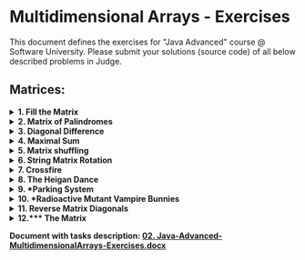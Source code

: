 # **Multidimensional Arrays - Exercises**

This document defines the exercises for "Java Advanced" course @ Software University. Please submit your solutions (source code) of all below described problems in Judge.

## **Matrices:**

<details>
<summary><b>1. Fill the Matrix</b>
</summary>
<p>Filling a matrix in the regular way (top to bottom and left to right) is boring. 
Write two methods that fill a matrix of size N x N in two different patterns.<p>
<h3>Examples</h3>
<table>
<thead>
<tr>
<th>Pattern A</th>
<th>Pattern B</th>
</tr>
</thead>
<tbody>
<tr>
<td><img src="../../resources/L06MultidimensionalArraysExercises/image1.png" alt=""></td>
<td><img src="../../resources/L06MultidimensionalArraysExercises/image2.png" alt=""></td>
</tr>
</tbody>
</table>
<table>
<thead>
<tr>
<th>Input</th>
<th>Output</th>
</tr>
</thead>
<tbody>
<tr>
<td>3, A</td>
<td>1 4 7<br>2 5 8<br>3 6 9</td>
</tr>
<tr>
<td>3, B</td>
<td>1 6 7<br>2 5 8<br>3 4 9</td>
</tr>
</tbody>
</table>
<h3>Hints</h3>
<ul>
<li>Make a different method for each pattern</li>
<li>Make a method for printing the matrix</li>
</ul>
<p><b>Solution: <a href="./Ex01FillTheMatrix.java">Ex01FillTheMatrix.java</a></b></p>
</details>

<details>
<summary><b>2. Matrix of Palindromes</b>
</summary>

Write a program to generate the following matrix of palindromes of 3 letters with r rows and c columns like the one in the examples below.
- Rows define the first and the last letter: row 0 -> ‘a’, row 1 -> ‘b’, row 2 -> ‘c’, …
- Columns + rows define the middle letter: 
  - column 0, row 0 -> ‘a’, column 1, row 0 -> ‘b’, column 2, row 0 -> ‘c’, …
  - column 0, row 1 -> ‘b’, column 1, row 1 -> ‘c’, column 2, row 1 -> ‘d’, …

### **Input**

- The numbers r and c stay at the first line at the input.
- r and c are integers in the range [1…26].
- r + c ≤ 27

### **Examples**

<table>
  <thead>
  <tr>
    <th>Input</th>
    <th>Output</th>
  </tr>
  <tr>
    <td>4 6</td>
    <td><p>aaa aba aca ada aea afa<br>bbb bcb bdb beb bfb bgb<br>ccc cdc cec cfc cgc chc<br>ddd ded dfd dgd dhd did<p></td>
  </tr>
  <tr>
    <td>3 2</td>
    <td>aaa aba<br>bbb bcb<br>ccc cdc</td>
  </tr>
</table>

### **Hints**

- Use two nested loops to generate the matrix.
- Print the matrix row by row in a loop.
- Don’t forget to pack everything in methods.

<p><b>Solution: <a href="./Ex02MatrixPalindromes.java">Ex02MatrixPalindromes.java</a></b></p>

</details>

<details>
<summary><b>3. Diagonal Difference</b>
</summary>

Write a program that finds the difference between the sums of the square matrix diagonals (absolute value).

![](../../resources/L06MultidimensionalArraysExercises/image3.png)

 
### **Input**

- The first line holds a number n – the size of matrix.
- The next n lines hold the values for every row – n numbers separated by a space.

### **Examples**

Input|Output|Comments|
|:-----|:-------|:-------|
|3<br>11 2 4<br>4 5 6<br>10 8 -12|15|Primary diagonal: sum = 11 + 5 + (-12) = 4<br>Secondary diagonal: sum = 4 + 5 + 10 = 19<br>Difference: Abs(4 - 19) = 15|

### **Hints**

- Use a single loop i = [1 … n] to sum the diagonals.
- The primary diagonal holds all cells {row, col} where row == col == i.
- The secondary diagonal holds all cells {row, col} where row == i and col == n-1-i.

<p><b>Solution: <a href="./Ex03DiagonalDifference.java">Ex03DiagonalDifference.java</a></b></p>

</details>

<details>
<summary><b>4. Maximal Sum</b></summary>

Write a program that reads a rectangular integer matrix of size N x M and finds in it the square 3 x 3 that has maximal sum of its elements. 

### **Input**

- On the first line, you will receive the rows N and columns M. 
- On the next N lines you will receive each row with its elements.

Print the elements of the 3 x 3 square as a matrix, along with their sum. See the format of the output below:

### **Examples**

Input|Output|Comments|
|:-----|:-------|:-------|
|4 5<br>1 5 5 2 4<br>2 1 4 14 3<br>3 7 11 2 8<br>4 8 12 16 4|Sum = 75<br>1 4 14<br>7 11 2<br>8 12 16|![](../../resources/L06MultidimensionalArraysExercises/image4.png)|	 

<p><b>Solution: <a href="./Ex04MaximalSum.java">Ex04MaximalSum.java</a></b></p>

</details>

<details>
<summary><b>5. Matrix shuffling</b></summary>

Write a program which reads a string matrix from the console and performs certain operations with its elements. User input is provided in a similar way like in the problems above – first you read the dimensions and then the data. 
Your program should then receive commands in format: "swap row1 col1 row2c col2" where row1, row2, col1, col2 are coordinates in the matrix. In order for a command to be valid, it should start with the "swap" keyword along with four valid coordinates (no more, no less). You should swap the values at the given coordinates (cell [row1, col1] with cell [row2, col2]) and print the matrix at each step (thus you'll be able to check if the operation was performed correctly). 
If the command is not valid (doesn't contain the keyword "swap", has fewer or more coordinates entered or the given coordinates do not exist), print "Invalid input!" and move on to the next command. Your program should finish when the string "END" is entered.

### **Examples**

Input|Output|
|:-----|:-------|
|2 3<br>1 2 3<br>4 5 6<br>swap 0 0 1 1<br>swap 10 9 8 7<br>swap 0 1 1 0<br>END|5 2 3<br>4 1 6<br>Invalid input!<br>5 4 3<br>2 1 6|
|1 2<br>Hello World<br>0 0 0 1<br>swap 0 0 0 1<br>swap 0 1 0 0<br>END|Invalid input!<br>World Hello<br>Hello World|

### **Hints**

- Think about Exception Handling 

<p><b>Solution: <a href="./Ex05MatrixShuffling.java">Ex05MatrixShuffling.java</a></b></p>

</details>

<details>
<summary><b>6. String Matrix Rotation</b></summary>

You are given a sequence of text lines. Assume these text lines form a matrix of characters (pad the missing positions with spaces to build a rectangular matrix). Write a program to rotate the matrix by 90, 180, 270, 360, … degrees. Print the result at the console as sequence of strings after receiving the “END” command.

### **Examples**

|Input|Rotate(90)|Rotate(180)|Rotate(270)|
| --- | --- | --- | --- |
|hello<br>softuni<br>exam<br>END<br>![](../../resources/L06MultidimensionalArraysExercises/image8.png)|![](../../resources/L06MultidimensionalArraysExercises/image5.png)|![](../../resources/L06MultidimensionalArraysExercises/image6.png)|![](../../resources/L06MultidimensionalArraysExercises/image7.png)|

### **Input**

The input is read from the console:
- The first line holds a command in format "Rotate(X)" where X are the degrees of the requested rotation.
- The next lines contain the lines of the matrix for rotation.
- The input ends with the command "END".

The input data will always be valid and in the format described. There is no need to check it explicitly.

### **Output**

Print at the console the rotated matrix as a sequence of text lines.

### **Constraints**
- The rotation degrees is positive integer in the range [0…90000], where degrees is multiple of 90.
- The number of matrix lines is in the range [1…1 000].
- The matrix lines are strings of length 1 … 1 000.
- Allowed working time: 0.2 seconds. Allowed memory: 16 MB.

### **Examples**

<table>
<thead>
<tr>
<th>Input</th>
<th>Output</th>
<th>Input</th>
<th>Output</th>
<th>Input</th>
<th>Output</th>
</tr>
</thead>
<tbody>
<tr>
<td>Rotate(90)<br>hello<br>softuni<br>exam<br>END</td>
<td>esh<br>xoe<br>afl<br>mtl<br>&nbsp;uo<br>&nbsp;n&nbsp;<br>&nbsp;i&nbsp;</td>
<td>Rotate(180)<br>hello<br>softuni<br>exam<br>END</td>
<td>&nbsp;&nbsp;&nbsp;maxe<br>inutfos<br>&nbsp;&nbsp;olleh</td>
<td>Rotate(270)<br>hello<br>softuni<br>exam<br>END</td>
<td>&nbsp;i&nbsp;<br>&nbsp;n&nbsp;<br>ou&nbsp;<br>ltm<br>lfa<br>eox<br>hse</td>
</tr>
</tbody>
</table>

<p><b>Solution: <a href="./Ex06StingMatrixRotation.java">Ex06StingMatrixRotation.java</a></b></p>

</details>


<details>
<summary><b>7.	Crossfire </b></summary>

You will receive two integers which represent the dimensions of a matrix. Then, you must fill the matrix with increasing integers starting from 1, and continuing on every row, like this:<br>
first row: 1, 2, 3, …, n<br>
second row: n + 1, n + 2, n + 3, …, n + n<br>
third row: 2 * n + 1, 2 * n + 2, …, 2 * n + n<br>
You will also receive several commands in the form of 3 integers separated by a space. Those 3 integers will represent a row in the matrix, a column and a radius. You must then destroy the cells which correspond to those arguments cross-like.
Destroying a cell means that, that cell becomes completely nonexistent in the matrix. Destroying cells cross-like means that you form a cross figure with center point - equal to the cell with coordinates – the given row and column, and lines with length equal to the given radius. See the examples for more info. 
The input ends when you receive the command “Nuke it from orbit”. When that happens, you must print what has remained from the initial matrix.

### **Input**

- On the first line you will receive the dimensions of the matrix. You must then fill the matrix according to those dimensions
- On the next several lines you will begin receiving 3 integers separated by a single space, which represent the row, col and radius. You must then destroy cells according to those coordinates
- When you receive the command “Nuke it from orbit” the input ends

### **Output**

- The output is simple. You must print what is left from the matrix
- Every row must be printed on a new line and every column of a row - separated by a space

### **Constraints*

- The dimensions of the matrix will be integers in the range [2, 100]
- The given rows and columns will be valid integers in the range [-231 + 1, 231 - 1]
- The radius will be in range [0, 231 - 1]
- Allowed time/memory: 250ms/16MB

### **Examples**

<table>
<thead>
<tr>
<th>Input</th>
<th>Output</th>
<th>Comment</th>
</tr>
</thead>
<tbody>
<tr>
<td>5 5<br>3 3 2<br>4 3 2<br>Nuke it from orbit</td>
<td>1 2 3 4 5<br>6 7 8 10<br>11 12 13<br>16<br>21</td>
<td>Initial matrix:<br>1  2  3  4  5<br>6  7  8  9  10<br>11 12 13 14 15<br>16 17 18 19 20<br>21 22 23 24 25<br>Result from first destruction:<br>1  2  3  4  5<br>6  7  8  10<br>11 12 13 15<br>16           <br>21 22 23 25<br>Result from second destruction:<br>1  2  3  4  5<br>6  7  8  10<br>11 12 13<br>16<br>21</td>
</tr>
<tr>
<td>5 5<br>4 4 4<br>Nuke it from orbit</td>
<td>1 2 3 4<br>6 7 8 9<br>11 12 13 14<br>&nbsp;&nbsp;16 7 18 <br>&nbsp;&nbsp;&nbsp;&nbsp;&nbsp;&nbsp;19</td>
<td></td>
</tr>
</tbody>
</table>

<p><b>Solution: <a href="./Ex07Crossfire.java">Ex07Crossfire.java</a></b></p>

</details>

<details>
<summary><b>8.	The Heigan Dance</b></summary>

At last, level 80. And what do level eighties do? Go raiding. This is where you are now – trying not to be wiped by the famous dance boss, Heigan the Unclean. The fight is pretty straightforward - dance around the Plague Clouds and Eruptions, and you’ll be just fine.
Heigan’s chamber is a 15-by-15 two-dimensional array. The player always starts at the exact center. For each turn, Heigan uses a spell that hits a certain cell and the neighboring rows/columns. For example, if he hits (1,1), he also hits (0,0, 0,1, 0,2, 1,0 … 2,2). If the player’s current position is within the area of damage, the player tries to move. First, he tries to move up, if there’s damage/wall, he tries to move right, then down, then left. If he cannot move in any direction, because the cell is damaged or there is a wall, the player stays in place and takes the damage.
Plague cloud does 3500 damage when it hits, and 3500 damage the next turn. Then it expires. Eruption does 6000 damage when it hits. If a spell hits a player that also has an active Plague Cloud from the previous turn, the cloud damage is applied first. Both Heigan and the player may die in the same turn. If Heigan is dead, the spell he would have casted is ignored.
The player always starts at 18500 hit points; Heigan starts at 3,000,000 hit points. Each turn, the player does damage to Heigan. The fight is over either when the player is killed, or Heigan is defeated.

### **Input**

- On the first line you receive a floating-point number D – the damage done to Heigan each turn
- On the next several lines – you receive input in format {spell} {row} {col} – {spell} is either Cloud or Eruption

### **Output**

- On the first line  
  - If Heigan is defeated: “Heigan: Defeated!”
  - Else: “Heigan: {remaining}”, where remaining is rounded to two digits after the decimal separator
- On the second line:
  - If the player is killed: “Player: Killed by {spell}”
  - Else “Player: {remaining}”
- On the third line: “Final position: {row,  col}” -> the last coordinates of the player

### **Constraints**

- D is a floating-point number in range [0 … 500000]
- A damaging spell will always affect at least one cell
- Allowed memory: 16 MB
- Allowed working time: 0.25s

### **Examples**

<table>
<thead>
<tr>
<th>Input</th>
<th>Output</th>
</tr>
</thead>
<tbody>
<tr>
<td>10000<br>Cloud 7 7<br>Eruption 6 7<br>Eruption 8 7<br>Eruption 8 7</td>
<td>Heigan: 2960000.00<br>Player: Killed by Eruption<br>Final position: 8, 7</td>
</tr>
<tr>
<td>500000<br>Cloud 7 6<br>Eruption 7 8<br>Eruption 7 7<br>Cloud 7 8<br>Eruption 7 9<br>Eruption 6 14<br>Eruption 7 11</td>
<td>Heigan: Defeated!<br>Player: 12500<br>Final position: 7, 11</td>
</tr>
<tr>
<td>12500.66<br>Cloud 7 7<br>Cloud 7 7<br>Cloud 7 7<br>Cloud 7 7</td>
<td>Heigan: 2949997.36<br>Player: Killed by Plague Cloud<br>Final position: 7, 7</td>
</tr>
</tbody>
</table>

<p><b>Solution: <a href="./Ex08HeiganDance.java.java">Ex08HeiganDance.java.java</a></b></p>

</details>

<details>
<summary><b>9.	*Parking System</b></summary>

The parking lot in front of SoftUni is one of the busiest in the country, and it’s a common cause for conflicts between the doorkeeper Bai Tzetzo and the students. The SoftUni team wants to proactively resolve all conflicts, so an automated parking system should be implemented. They are organizing a competition – Parkoniada – and the author of the best parking system will win a romantic dinner with RoYaL. That’s exactly what you’ve been dreaming of, so you decide to join in.
The parking lot is a rectangular matrix where the first column is always free and all other cells are parking spots. A car can enter from any cell of the first column and then decides to go to a specific spot. If that spot is not free, the car searches for the closest free spot on the same row. If all the cells on that specific row are used, the car cannot park and leaves. If two free cells are located at the same distance from the initial parking spot, the cell which is closer to the entrance is preferred. A car can pass through a used parking spot.
Your task is to calculate the distance travelled by each car to its parking spot.
Example: A car enters the parking at row 1. It wants to go to cell 2, 2 so it moves through exactly four cells to reach its parking spot.

![](../../resources/L06MultidimensionalArraysExercises/image9.jpeg)

### **Input**

- On the first line of input, you are given the integers R and C, defining the dimensions of the parking lot
- On the next several lines, you are given the integers Z, X, Y where Z is the entry row and X, Y are the coordinates of the desired parking spot
- The input stops with the command ‘stop’. All integers are separated by a single space

### **Output**

- For each car, print the distance travelled to the desired spot or the first free spot
- If a car cannot park on its desired row, print the message ‘Row {row number} full’

### **Constraints**

- 2 ≤ R,C ≤ 10000
- Z, X, Y are inside the dimensions of the matrix. Y is never on the first column
- There are no more than 1000 input lines
- Allowed time/space: 0.1s (C#) /16MB

### **Examples**

<table>
<thead>
<tr>
<th>Input</th>
<th>Output</th>
</tr>
</thead>
<tbody>
<tr>
<td>4 4<br>1 2 2<br>2 2 2<br>2 2 2<br>3 2 2<br>stop</td>
<td>4<br>2<br>4<br>Row 2 full</td>
</tr>
</tbody>
</table>

<p><b>Solution: <a href="./Ex09ParkingSystem.java">Ex09ParkingSystem.java</a></b></p>

</details>

<details>
<summary><b>10.	*Radioactive Mutant Vampire Bunnies</b></summary>

Browsing through GitHub, you come across an old JS Basics teamwork game. It is about very nasty bunnies that multiply extremely fast. There’s also a player that has to escape from their lair. You really like the game so you decide to port it to C# because that’s your language of choice. The last thing that is left is the algorithm that decides if the player will escape the lair or not.
First, you will receive a line holding integers N and M, which represent the rows and columns in the lair. Then you receive N strings that can only consist of “.”, “B”, “P”. The bunnies are marked with “B”, the player is marked with “P”, and everything else is free space, marked with a dot “.”. They represent the initial state of the lair. There will be only one player. Then you will receive a string with commands such as LLRRUUDD – where each letter represents the next move of the player (Left, Right, Up, Down).
After each step of the player, each of the bunnies spread to the up, down, left and right (neighboring cells marked as “.” changes their value to B). If the player moves to a bunny cell or a bunny reaches the player, the player has died. If the player goes out of the lair without encountering a bunny, the player has won.
When the player dies or wins, the game ends. All the activities for this turn continue (e.g. all the bunnies spread normally), but there are no more turns. There will be no stalemates where the moves of the player end before he dies or escapes.
Finally, print the final state of the lair with every row on a separate line. On the last line, print either “dead: {row} {col}” or “won: {row} {col}”. Row and col are the coordinates of the cell where the player has died or the last cell he has been in before escaping the lair.

### **Input**

- On the first line of input, the numbers N and M are received – the number of rows and columns in the lair
- On the next N lines, each row is received in the form of a string. The string will contain only “.”, “B”, “P”. All strings will be the same length. There will be only one “P” for all the input
- On the last line, the directions are received in the form of a string, containing “R”, “L”, “U”, “D”

### **Output**

- On the first N lines, print the final state of the bunny lair
- On the last line, print the outcome – “won:” or “dead:” + {row} {col}

### **Constraints**

- The dimensions of the lair are in range [3…20]
- The directions string length is in range [1…20]

### **Examples**

<table>
<thead>
<tr>
<th>Input</th>
<th>Output</th>
</tr>
</thead>
<tbody>
<tr>
<td>5 8<br>.......B<br>...B....<br>....B..B<br>........<br>..P.....<br>ULLL</td>
<td>BBBBBBBB<br>BBBBBBBB<br>BBBBBBBB<br>.BBBBBBB<br>..BBBBBB<br>won: 3 0</td>
</tr>
<tr>
<td>4 5<br>.....<br>.....<br>.B...<br>...P.<br>LLLLLLLL</td>
<td>.B...<br>BBB..<br>BBBB.<br>BBB..<br>dead: 3 1</td>
</tr>
</tbody>
</table>

<p><b>Solution: <a href="./Ex10RadioactiveMutantVampireBunnies.java">Ex10RadioactiveMutantVampireBunnies.java</a></b></p>

</details>

<details>
<summary><b>11.	 Reverse Matrix Diagonals</b></summary>


You are given a matrix (2D array) of integers. You have to print the matrix diagonal but in reversed order. Print each diagonal on new line.

### **Input**

On the first line, single integer the number R of rows in the matrix. On each of the next R lines, C numbers separated by single spaces. Note that R and C may have different values. 

### **Output**

The output should consist of R lines, each consisting of exactly C characters, separated by spaces, representing the matrix diagonals reversed.

### **Constraints**

All the integers will be in the range [1….1000]

### **Examples**

<table>
<thead>
<tr>
<th>Example Input</th>
<th>Expected Output</th>
</tr>
</thead>
<tbody>
<tr>
<td>3 4<br>21 20 18 15<br>19 17 14 12<br>16 13 11 10</td>
<td>10<br>11 12<br>13 14 15<br>16 17 18<br>19 20<br>21</td>
</tr>
<tr>
<td>1 3<br>3 2 1</td>
<td>1<br>2<br>3</td>
</tr>
</tr>
<tr>
<td>3 3<br>18 17 15<br>16 14 12<br>13 11 10</td>
<td>10<br>11 12<br>13 14 15<br>16 17<br>18</td>
</tr>
</tbody>
</table>

<p><b>Solution: <a href="./Ex11ReverseMatrixDiagonals.java">Ex11ReverseMatrixDiagonals.java</a></b></p>

</details>

<details>
<summary><b>12.*** The Matrix</b></summary>

You are given a matrix (2D array) of lowercase alphanumeric characters (a-z, 0-9), a starting position – defined by a start row startRow and a start column startCol – and a filling symbol fillChar. Let’s call the symbol originally at startRow and startCol the startChar. Write a program, which, starting from the symbol at startRow and startCol, changes to fillChar every symbol in the matrix which:
- is equal to startChar AND
- can be reached from startChar by going up (row – 1), down (row + 1), left (col – 1) and right (col + 1) and “stepping” ONLY on symbols equal startChar 

So, you basically start from startRow and startCol and can move either by changing the row OR column (not both at once, i.e. you can’t go diagonally) by 1, and can only go to positions which have the startChar written on them. Once you find all those positions, you change them to fillChar. 
In other words, you need to implement something like the Fill tool in MS Paint, but for a 2D char array instead of a bitmap.

### **Input**

On the first line, two integers will be entered – the number R of rows and number C of columns.
On each of the next R lines, C characters separated by single spaces will be entered – the symbols of the Rth row of the matrix, starting from the 0th column and ending at the C-1 column.
On the next line, a single character – the fillChar – will be entered.
On the last line, two integers – startRow and startCol – separated by a single space, will be entered.

### **Output**

The output should consist of R lines, each consisting of exactly C characters, NOT SEPARATED by spaces, representing the matrix after the fill operation has been finished.

### **Constraints**

0 < R, C < 20<br>
0 <= startRow < R<br>
0 <= startCol < C

All symbols in the input matrix will be lowercase alphanumerics (a-z, 0-9). The fillChar will also be alphanumeric and lowercase.
The total running time of your program should be no more than 0.1s
The total memory allowed for use by your program is 5MB

### **Examples**

<table>
<thead>
<tr>
<th>Example Input</th>
<th>Expected Output</th>
</tr>
</thead>
<tbody>
<tr>
<td>5 3<br>a a a<br>a a a<br>a b a<br>a b a<br>a b a<br>x<br>0 0</td>
<td>xxx<br>xxx<br>xbx<br>xbx<br>xbx</td>
</tr>
<tr>
<td>5 3<br>a a a<br>a a a<br>a b a<br>a b a<br>a b a<br>x<br>2 1</td>
<td>aaa<br>aaa<br>axa<br>axa<br>axa</td>
</tr>
</tr>
<tr>
<td>5 6<br>o o 1 1 o o<br>o 1 o o 1 o<br>1 o o o o 1<br>o 1 o o 1 o<br>o o 1 1 o o<br>3<br>2 1</td>
<td>oo11oo<br>o1331o<br>133331<br>o1331o<br>oo11oo</td>
</tr>
<tr>
<td>5 6<br>o o o o o o<br>o o o 1 o o<br>o o 1 o 1 1<br>o 1 1 w 1 o<br>1 o o o o o<br>z<br>4 1</td>
<td>oooooo<br>ooo1oo<br>oo1o11<br>o11w1z<br>1zzzzz</td>
</tr>
<tr>
<td>5 6<br>o 1 o o 1 o<br>o 1 o o 1 o<br>o 1 1 1 1 o<br>o 1 o w 1 o<br>o o o o o o<br>z<br>4 0</td>
<td>z1oo1z<br>z1oo1z<br>z1111z<br>z1zw1z<br>zzzzzz</td>
</tr>
</tbody>
</table>

### **Hints**

For some of the tests you can solve the problem with naive approach, however complete solution can be obtained by using Stack, Queue, DFS or BFS – go search on the internet. 

<p><b>Solution: <a href="./Ex12TheMatrix.java">Ex12TheMatrix.java</a></b></p>
<p><b>Solution: <a href="./Ex12TheMatrixRecursive.java">Ex12TheMatrixRecursive.java</a></b></p>

</details>

<p><b>Document with tasks description: <a href="./02. Java-Advanced-MultidimensionalArrays-Exercises.docx">02. Java-Advanced-MultidimensionalArrays-Exercises.docx</a></b></p>
